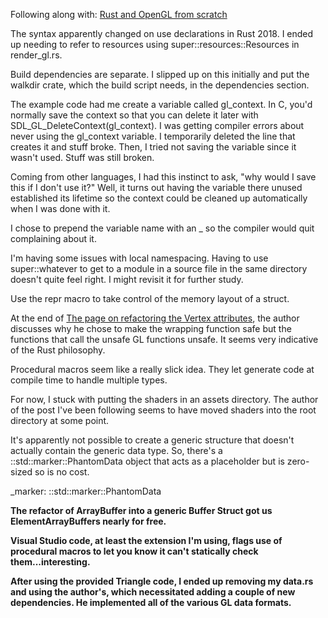 Following along with: [Rust and OpenGL from scratch](https://nercury.github.io/rust/opengl/tutorial/2018/02/08/opengl-in-rust-from-scratch-00-setup.html)

The syntax apparently changed on use declarations in Rust 2018. I ended up needing to refer to
resources using super::resources::Resources in render_gl.rs.

Build dependencies are separate. I slipped up on this initially and put the walkdir crate, which the
build script needs, in the dependencies section.

The example code had me create a variable called gl_context. In C, you'd normally save the
context so that you can delete it later with SDL_GL_DeleteContext(gl_context). I was getting compiler
errors about never using the gl_context variable. I temporarily deleted the line that creates it and
stuff broke. Then, I tried not saving the variable since it wasn't used. Stuff was still broken.

Coming from other languages, I had this instinct to ask, "why would I save this if I don't use it?"
Well, it turns out having the variable there unused established its lifetime so the context could be
cleaned up automatically when I was done with it.

I chose to prepend the variable name with an _ so the compiler would quit complaining about it.

I'm having some issues with local namespacing. Having to use super::whatever to get to a module in a
source file in the same directory doesn't quite feel right. I might revisit it for further study.

Use the repr macro to take control of the memory layout of a struct.

At the end of [The page on refactoring the Vertex attributes](https://nercury.github.io/rust/opengl/tutorial/2018/06/27/opengl-in-rust-from-scratch-09-vertex-attribute-format.html),
the author discusses why he chose to make the wrapping function safe but the functions
that call the unsafe GL functions unsafe. It seems very indicative of the Rust
philosophy.

Procedural macros seem like a really slick idea. They let generate code at compile time to handle multiple types.

For now, I stuck with putting the shaders in an assets directory. The author of the post I've been following seems to have moved shaders into the root directory at some point.

It's apparently not possible to create a generic structure that doesn't actually
contain the generic data type. So, there's a ::std::marker::PhantomData<type> object
that acts as a placeholder but is zero-sized so is no cost.

_marker: ::std::marker::PhantomData<B>

The refactor of ArrayBuffer into a generic Buffer Struct got us ElementArrayBuffers
nearly for free.

Visual Studio code, at least the extension I'm using, flags use of procedural macros
to let you know it can't statically check them...interesting.

After using the provided Triangle code, I ended up removing my data.rs and using the
author's, which necessitated adding a couple of new dependencies. He implemented all of
the various GL data formats.
